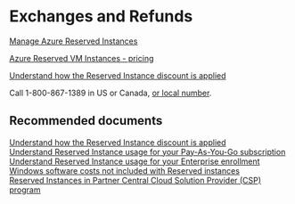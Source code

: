 <properties
	pageTitle="exchanges and refunds"
	description="exchanges and refunds"
	service="azure-billing"
	resource="billing"
	authors="prdasneo"
	displayOrder=""
	selfHelpType="generic"
	supportTopicIds="32593227"
	resourceTags=""
	productPesIds="15659"
	cloudEnvironments="public"
/>

# **Exchanges and Refunds**

[Manage Azure Reserved Instances](https://docs.microsoft.com/azure/billing/billing-manage-reserved-vm-instance/)<br>

[Azure Reserved VM Instances - pricing](https://azure.microsoft.com/pricing/reserved-vm-instances/)<br>

[Understand how the Reserved Instance discount is applied](https://docs.microsoft.com/azure/billing/billing-understand-vm-reservation-charges/)<br>

Call 1-800-867-1389 in US or Canada, [or local number](https://azure.microsoft.com/overview/sales-number/). <br>

## **Recommended documents**

[Understand how the Reserved Instance discount is applied](https://docs.microsoft.com/azure/billing/billing-understand-vm-reservation-charges/)<br>
[Understand Reserved Instance usage for your Pay-As-You-Go subscription](https://docs.microsoft.com/azure/billing/billing-understand-reserved-instance-usage/)<br>
[Understand Reserved Instance usage for your Enterprise enrollment](https://docs.microsoft.com/azure/billing/billing-understand-reserved-instance-usage-ea/)<br>
[Windows software costs not included with Reserved instances](https://docs.microsoft.com/azure/billing/billing-reserved-instance-windows-software-costs/)<br>
[Reserved Instances in Partner Central Cloud Solution Provider (CSP) program](https://docs.microsoft.com/partner-center/azure-reservations/)
